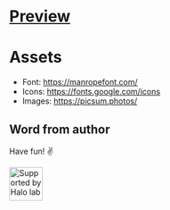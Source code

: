 # [Preview](https://performance-threejs.waterdrop.dev/ 'Link to preview')

# Assets

- Font: https://manropefont.com/
- Icons: https://fonts.google.com/icons
- Images: https://picsum.photos/

## Word from author

Have fun! ✌️

<a href="https://www.halo-lab.com/?utm_source=github">
  <img src="https://dgestran.sirv.com/Images/supported-by-halolab.png" alt="Supported by Halo lab" height="60">
</a>
